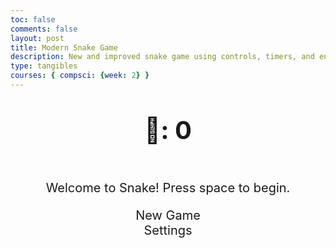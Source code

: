 ```yaml
---
toc: false
comments: false
layout: post
title: Modern Snake Game
description: New and improved snake game using controls, timers, and enhanced animations.
type: tangibles
courses: { compsci: {week: 2} }
---
```


<style>

    body{
    }
    .wrap{
        margin-left: auto;
        margin-right: auto;
    }

    canvas{
        display: none;
        border-style: solid;
        border-width: 10px;
        border-color: #FFFFFF;
    }
    canvas:focus{
        outline: none;
    }

    /* All screens style */
    #gameover p, #setting p, #menu p{
        font-size: 20px;
    }

    #gameover a, #setting a, #menu a{
        font-size: 30px;
        display: block;
    }

    #gameover a:hover, #setting a:hover, #menu a:hover{
        cursor: pointer;
    }

    #gameover a:hover::before, #setting a:hover::before, #menu a:hover::before{
        margin-right: 10px;
    }

    #menu{
        display: block;
    }

    #gameover{
        display: none;
    }

    #setting{
        display: none;
    }

    #setting input{
        display:none;
    }

    #setting label{
        cursor: pointer;
    }

    #setting input:checked + label{
        background: linear-gradient(to right, #A091FF, #9061BA); 
        -webkit-text-fill-color: transparent; 
        -webkit-background-clip: text;
    }

     #score_value {
        font-size: 40px;
        text-align: center;
    }

    .fs-4 {
        font-size: 40px;
        font-weight: bold;
        text-align: center;
    } 
    .theme-dark {
        background-color: #010203;
        color: #fff;
    }
    .theme-dark h1 {
        color: #fff;
    }
    .theme-light {
        background-color: #fff;
    }
</style>


<div class="container">
    <header class="pb-3 mb-4 border-bottom border-primary text-dark">
        <p class="fs-4">🍏: <span id="score_value">0</span></p>
    </header>
    <div class="container bg-secondary" style="text-align:center;">
        <!-- Main Menu -->
        <div id="menu" class="py-4 text-light">
            <p>Welcome to Snake! Press space to begin.</p>
            <a id="new_game" class="link-alert" style="font-size: 20px;">New Game</a>
            <a id="setting_menu" class="link-alert" style="font-size: 20px; ">Settings</a>
        </div>
        <!-- Game Over -->
        <div id="gameover" class="py-4 text-light" style="color: #D2042D; font-weight: bold;">
            <p>GAME OVER. Press space to try again!</p>
            <a id="new_game1" class="link-alert" style="font-size: 20px; ">New Game</a>
            <a id="setting_menu1" class="link-alert" style="font-size: 20px; ">Settings</a>
        </div>
        <!-- Play Screen -->
        <canvas id="snake" class="wrap" width="480" height="480" tabindex="1"></canvas>
        <!-- Settings Screen -->
        <div id="setting" class="py-4 text-light">
            <p>Settings Screen, press space to go back to playing</p>
            <a id="new_game2" class="link-alert">New Game</a>
            <br>
            <p>Speed:
                <input id="speed1" type="radio" name="speed" value="95"/>
                <label for="speed1">Slow</label>
                <input id="speed2" type="radio" name="speed" value="65" checked /> <!-- Added checked to end of the speed you want to be default -->
                <label for="speed2">Normal</label>
                <input id="speed3" type="radio" name="speed" value="35"/>
                <label for="speed3">Fast</label>
            </p>
            <p>Theme:
                <input type="radio" id="theme-default" name="theme" value="default" checked>
                <label for="theme-default">Default</label>
                <input type="radio" id="theme-dark" name="theme" value="dark">
                <label for="theme-dark">Dark</label>
                <input type="radio" id="theme-light" name="theme" value="light">
                <label for="theme-light">Light</label>
            </p>
            <p>Wall:
                <input id="wallon" type="radio" name="wall" value="1" checked/>
                <label for="wallon">On</label>
                <input id="walloff" type="radio" name="wall" value="0"/>
                <label for="walloff">Off</label>
            </p>
        </div>
    </div>
</div>

<!-- Audio -->
<audio id="pointSound" src="{{site.baseurl}}/audio/points2.wav" preload="auto"></audio>
<audio id="lostSound" src="{{site.baseurl}}/audio/game-over.wav" preload="auto"></audio>
<audio id="winnerSound" src="{{site.baseurl}}/audio/winner.wav" preload="auto"></audio>

<script>
    //disable arrow key scrolling
    window.addEventListener("keydown", function(e) { if(["Space","ArrowUp","ArrowDown","ArrowLeft","ArrowRight"].indexOf(e.code) > -1) { e.preventDefault(); } }, false);


    // Add a function to handle theme switching
    function switchTheme(theme) {
        const body = document.body;

        // Reset all theme-related classes
        body.classList.remove('theme-default', 'theme-dark', 'theme-light');

        // Apply the selected theme class
        body.classList.add(`theme-${theme}`);
    }

    // Add event listeners to the theme radio buttons
    const themeRadios = document.getElementsByName('theme');
    themeRadios.forEach(radio => {
        radio.addEventListener('change', function() {
            const selectedTheme = document.querySelector('input[name="theme"]:checked').value;
            switchTheme(selectedTheme);
        });
    });

    // Initialize with the default theme
    switchTheme('default');

    //Sound when food is picked up 
    function playPointSound() {
    const pointSound = document.getElementById("pointSound");
    pointSound.play();
    }

    //Sound when game ends
    function playLostSound() {
    const lostSound = document.getElementById("lostSound");
    lostSound.play();
    }

    //Sound for score 20
    function playWinnerSound() {
    const winnerSound = document.getElementById("winnerSound");
    winnerSound.play();
    }

    (function(){
        /* Attributes of Game */
        /////////////////////////////////////////////////////////////
        // Canvas & Context
        const canvas = document.getElementById("snake");
        const ctx = canvas.getContext("2d");
        // HTML Game IDs
        const SCREEN_SNAKE = 0;
        const screen_snake = document.getElementById("snake");
        const ele_score = document.getElementById("score_value");
        const speed_setting = document.getElementsByName("speed");
        const wall_setting = document.getElementsByName("wall");
        // HTML Screen IDs (div)
        const SCREEN_MENU = -1, SCREEN_GAME_OVER=1, SCREEN_SETTING=2;
        const screen_menu = document.getElementById("menu");
        const screen_game_over = document.getElementById("gameover");
        const screen_setting = document.getElementById("setting");
        // HTML Event IDs (a tags)
        const button_new_game = document.getElementById("new_game");
        const button_new_game1 = document.getElementById("new_game1");
        const button_new_game2 = document.getElementById("new_game2");
        const button_setting_menu = document.getElementById("setting_menu");
        const button_setting_menu1 = document.getElementById("setting_menu1");
        // Game Control
        const BLOCK = 10;   // size of block rendering
        let SCREEN = SCREEN_MENU;
        let snake;
        let snake_dir;
        let snake_next_dir;
        let snake_speed;
        let food = {x: 0, y: 0};
        let score;
        let wall;
        /* Display Control */
        /////////////////////////////////////////////////////////////
        // 0 for the game
        // 1 for the main menu
        // 2 for the Settings screen
        // 3 for the game over screen
        let showScreen = function(screen_opt){
            SCREEN = screen_opt;
            switch(screen_opt){
                case SCREEN_SNAKE:
                    screen_snake.style.display = "block";
                    screen_menu.style.display = "none";
                    screen_setting.style.display = "none";
                    screen_game_over.style.display = "none";
                    break;
                case SCREEN_GAME_OVER:
                    screen_snake.style.display = "block";
                    screen_menu.style.display = "none";
                    screen_setting.style.display = "none";
                    screen_game_over.style.display = "block";
                    break;
                case SCREEN_SETTING:
                    screen_snake.style.display = "none";
                    screen_menu.style.display = "none";
                    screen_setting.style.display = "block";
                    screen_game_over.style.display = "none";
                    break;
            }
        }
        /* Actions and Events  */
        /////////////////////////////////////////////////////////////
        window.onload = function(){
            // HTML Events to Functions
            button_new_game.onclick = function(){newGame();};
            button_new_game1.onclick = function(){newGame();};
            button_new_game2.onclick = function(){newGame();};
            button_setting_menu.onclick = function(){showScreen(SCREEN_SETTING);};
            button_setting_menu1.onclick = function(){showScreen(SCREEN_SETTING);};
            // speed (initial speed on game reboot)
            setSnakeSpeed(55);
            for(let i = 0; i < speed_setting.length; i++){
                speed_setting[i].addEventListener("click", function(){
                    for(let i = 0; i < speed_setting.length; i++){
                        if(speed_setting[i].checked){
                            setSnakeSpeed(speed_setting[i].value);
                        }
                    }
                });
            }
            // wall setting
            setWall(1);
            for(let i = 0; i < wall_setting.length; i++){
                wall_setting[i].addEventListener("click", function(){
                    for(let i = 0; i < wall_setting.length; i++){
                        if(wall_setting[i].checked){
                            setWall(wall_setting[i].value);
                        }
                    }
                });
            }
            // activate window events
            window.addEventListener("keydown", function(evt) {
                // spacebar detected
                if(evt.code === "Space" && SCREEN !== SCREEN_SNAKE)
                    newGame();
            }, true);
        }
        /* Snake is on the Go (Driver Function)  */
        /////////////////////////////////////////////////////////////
        let mainLoop = function(){
            let _x = snake[0].x;
            let _y = snake[0].y;
            snake_dir = snake_next_dir;   // read async event key
            // Direction 0 - Up, 1 - Right, 2 - Down, 3 - Left
            switch(snake_dir){
                case 0: _y--; break;
                case 1: _x++; break;
                case 2: _y++; break;
                case 3: _x--; break;
            }
            snake.pop(); // tail is removed
            snake.unshift({x: _x, y: _y}); // head is new in new position/orientation
            // Wall Checker
            if(wall === 1){
                // Wall on, Game over test
                if (snake[0].x < 0 || snake[0].x === canvas.width / BLOCK || snake[0].y < 0 || snake[0].y === canvas.height / BLOCK){
                    showScreen(SCREEN_GAME_OVER);
                    playLostSound();
                    return;
                }
            }else{
                // Wall Off, Circle around
                for(let i = 0, x = snake.length; i < x; i++){
                    if(snake[i].x < 0){
                        snake[i].x = snake[i].x + (canvas.width / BLOCK);
                    }
                    if(snake[i].x === canvas.width / BLOCK){
                        snake[i].x = snake[i].x - (canvas.width / BLOCK);
                    }
                    if(snake[i].y < 0){
                        snake[i].y = snake[i].y + (canvas.height / BLOCK);
                    }
                    if(snake[i].y === canvas.height / BLOCK){
                        snake[i].y = snake[i].y - (canvas.height / BLOCK);
                    }
                }
            }
            // Snake vs Snake checker
            for(let i = 1; i < snake.length; i++){
                // Game over test
                if (snake[0].x === snake[i].x && snake[0].y === snake[i].y){
                    showScreen(SCREEN_GAME_OVER);
                    playLostSound();
                    return;
                }
            }
            // Snake eats food checker
            if(checkBlock(snake[0].x, snake[0].y, food.x, food.y)){
                snake[snake.length] = {x: snake[0].x, y: snake[0].y};
                altScore(++score);
                addFood();
                activeDot(food.x, food.y);

                playPointSound();

            //If the score is 20 or above, do the following
              if(score >= 20) {
                    canvas.style.borderColor = "#ffcc00";
                    // Check if canvas size has been shrunk
                    if(canvas.width !== 500) {
                        canvas.width = 500;
                        canvas.height = 500.
                    }
                    if(score === 20) {
                        playWinnerSound();
                    }
                }
                else {

                    if(canvas.width !== 480) {
                        canvas.width = 500;
                        canvas.height = 500;
                    }
                }
            }

            // Repaint canvas
            const my_gradient = ctx.createLinearGradient(0, 0, 170, 0);
            my_gradient.addColorStop(0, "#35bde7")
            my_gradient.addColorStop(1, "#0064cf")
            ctx.beginPath();
            ctx.fillStyle = my_gradient;
            ctx.fillRect(0, 0, canvas.width, canvas.height);
            // Paint snake
            for(let i = 0; i < snake.length; i++){
                activeDot(snake[i].x, snake[i].y);
            }
            // Paint food
            activeDot2(food.x, food.y);
            // Debug
            //document.getElementById("debug").innerHTML = snake_dir + " " + snake_next_dir + " " + snake[0].x + " " + snake[0].y;
            // Recursive call after speed delay, déjà vu
            setTimeout(mainLoop, snake_speed);
        }

        /* New Game setup */
        /////////////////////////////////////////////////////////////

        let newGame = function(){
            showScreen(SCREEN_SNAKE);
            screen_snake.focus();
            score = 0;
            canvas.width = 480;
            canvas.height = 480;
            const selectedTheme = document.querySelector('input[name="theme"]:checked').value;
            if (selectedTheme === 'dark') {
                canvas.style.borderColor = "#FFFFFF";
            } else {
                canvas.style.borderColor = "#B2BEB5";
            }
            altScore(score);
            snake = [];
            snake.push({x: 3, y: 15});
            snake.push({x: 2, y: 15});
            snake.push({x: 1, y: 15});
            snake.push({x: 0, y: 15});
            snake_next_dir = 1;
            addFood();
            canvas.onkeydown = function(evt) {
                changeDir(evt.keyCode);
            }
            startCountdown();
        };
        /* Key Inputs and Actions */
        /////////////////////////////////////////////////////////////
        let changeDir = function(key){
            // test key and switch direction
            switch(key) {
                case 65:    // A (Left)
                case 37:
                    if (snake_dir !== 1)    // not right
                        snake_next_dir = 3; // then switch left
                    break;
                case 87:    // W (Up)
                case 38:
                    if (snake_dir !== 2)    // not down
                        snake_next_dir = 0; // then switch up
                    break;
                case 68:    // D (Right)
                case 39:
                    if (snake_dir !== 3)    // not left
                        snake_next_dir = 1; // then switch right
                    break;
                case 83:    // S (Down)
                case 40:
                    if (snake_dir !== 0)    // not up
                        snake_next_dir = 2; // then switch down
                    break;
            }
        }
        /* Dot for Food or Snake part */
        /////////////////////////////////////////////////////////////

        //Color for Snake
        let activeDot = function(x, y){
            if (score >= 20) {
                ctx.fillStyle = "#00FF85";
            }
            else {
                ctx.fillStyle = "#7CFC00";
            }
            ctx.fillRect(x * BLOCK, y * BLOCK, BLOCK, BLOCK);
        }

        // Color for Apple
        let activeDot2 = function(x, y){
            ctx.fillStyle = "#DC143C";
            ctx.fillText("🍏", x * BLOCK, y * BLOCK + BLOCK);
        }
        /* Random food placement */
        /////////////////////////////////////////////////////////////
        let addFood = function(){
            food.x = Math.floor(Math.random() * ((canvas.width / BLOCK) - 1));
            food.y = Math.floor(Math.random() * ((canvas.height / BLOCK) - 1));
            for(let i = 0; i < snake.length; i++){
                if(checkBlock(food.x, food.y, snake[i].x, snake[i].y)){
                    addFood();
                }
            }
        }
        /* Collision Detection */
        /////////////////////////////////////////////////////////////
        let checkBlock = function(x, y, _x, _y){
            return (x === _x && y === _y);
        }
        /* Update Score */
        /////////////////////////////////////////////////////////////
        let altScore = function(score_val){
            ele_score.innerHTML = String(score_val);
        }
        /////////////////////////////////////////////////////////////
        // Change the snake speed...
        // 150 = slow
        // 100 = normal
        // 50 = fast
        let setSnakeSpeed = function(speed_value){
            snake_speed = speed_value;
        }
        /////////////////////////////////////////////////////////////
        let setWall = function(wall_value){
            wall = wall_value;
            if(wall === 0){screen_snake.style.borderColor = "#606060";}
            if(wall === 1){screen_snake.style.borderColor = "#B2BEB5";}
        }
    })();
</script>